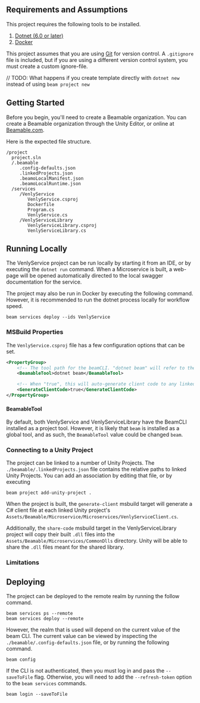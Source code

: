 ## Requirements and Assumptions
This project requires the following tools to be installed.
1. [Dotnet (6.0 or later)](https://dotnet.microsoft.com/en-us/download)
2. [Docker](https://www.docker.com/products/docker-desktop/)

This project assumes that you are using [Git](https://git-scm.com/) for version control. 
A `.gitignore` file is included, but if you are using a different version control system, you 
must create a custom ignore-file.

// TODO: What happens if you create template directly with `dotnet new` instead of using `beam project new`


## Getting Started
Before you begin, you'll need to create a Beamable organization.
You can create a Beamable organization through the Unity Editor, or online at [Beamable.com](https://beta-portal.beamable.com/signup/registration/).

Here is the expected file structure.
```
/project
  project.sln
  /.beamable
     .config-defaults.json
     .linkedProjects.json
     .beamoLocalManifest.json
     .beamoLocalRuntime.json
  /services
     /VenlyService
        VenlyService.csproj
        Dockerfile
        Program.cs
        VenlyService.cs
     /VenlyServiceLibrary
        VenlyServiceLibrary.csproj
        VenlyServiceLibrary.cs
```

## Running Locally
The VenlyService project can be run locally by starting it from an IDE, or by executing the `dotnet run` command.
When a Microservice is built, a web-page will be opened automatically directed to the local swagger documentation for the service.

The project may also be run in Docker by executing the following command. However, it is recommended to 
run the dotnet process locally for workflow speed. 
```shell
beam services deploy --ids VenlyService
```

### MSBuild Properties
The `VenlyService.csproj` file has a few configuration options that can be set.
```xml
<PropertyGroup>
    <!-- The tool path for the beamCLI. "dotnet beam" will refer to the local project tool, and "beam" would install to a globally installed tool -->
    <BeamableTool>dotnet beam</BeamableTool>

    <!-- When "true", this will auto-generate client code to any linked unity projects -->
    <GenerateClientCode>true</GenerateClientCode>
</PropertyGroup>
```

#### BeamableTool
By default, both VenlyService and VenlyServiceLibrary have the BeamCLI installed as a project tool. 
However, it is likely that `beam` is installed as a global tool, and as such, the `BeamableTool` value
could be changed `beam`.

### Connecting to a Unity Project
The project can be linked to a number of Unity Projects. The `./beamable/.linkedProjects.json` file 
contains the relative paths to linked Unity Projects. You can add an association by editing that file, 
or by executing
```shell
beam project add-unity-project .
```

When the project is built, the `generate-client` msbuild target will generate a C# client file
at each linked Unity project's `Assets/Beamable/Microservice/Microservices/VenlyServiceClient.cs`. 

Additionally, the `share-code` msbuild target in the VenlyServiceLibrary project will copy their
built `.dll` files into the `Assets/Beamable/Microservices/CommonDlls` directory. Unity will be able
to share the `.dll` files meant for the shared library. 

### Limitations

## Deploying
The project can be deployed to the remote realm by running the follow command. 
```shell
beam services ps --remote
beam services deploy --remote
```

However, the realm that is used will depend on the current value of the beam CLI. The current value
can be viewed by inspecting the `./beamable/.config-defaults.json` file, or by running the following
command.
```shell
beam config
```

If the CLI is not authenticated, then you must log in and pass the `--saveToFile` flag. Otherwise, 
you will need to add the `--refresh-token` option to the `beam services` commands. 
```shell
beam login --saveToFile
```